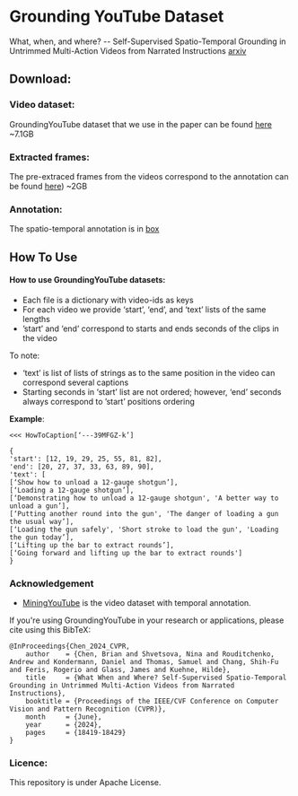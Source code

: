 
# Grounding YouTube Dataset #
What, when, and where? -- Self-Supervised Spatio-Temporal Grounding in Untrimmed Multi-Action Videos from Narrated Instructions
[arxiv](https://arxiv.org/abs/2303.16990)


## Download:  

### Video dataset:  
 GroundingYouTube dataset that we use in the paper can be found [here](https://docs.google.com/uc?export=download&id=1wmJvkvqZoqsD8rvFVZ3KLV2vV9WXv89R) ~7.1GB
 
### Extracted frames:  
 The pre-extraced frames from the videos correspond to the annotation can be found [here](https://drive.google.com/file/d/1THpcXddk4SmNfTqeMujV7MxGIWeydO4H/view?usp=sharing)) ~2GB   

### Annotation:  
 The spatio-temporal annotation is in [box](annotations/box_anno.json) 
  
 
## How To Use  

#### How to use GroundingYouTube datasets:  
* Each file is a dictionary with video-ids as keys 
* For each video we provide ‘start’, ‘end’, and ‘text’ lists of the same lengths  
* ’start’ and ‘end’ correspond to starts and ends seconds of the clips in the video

  
To note: 
- ‘text’ is list of lists of strings as to the same position in the video can correspond several captions
- Starting seconds in ‘start’ list are not ordered; however, ‘end’ seconds always correspond  to ’start’ positions ordering


**Example**:   

```
<<< HowToCaption[‘---39MFGZ-k’]   

{
'start': [12, 19, 29, 25, 55, 81, 82], 
'end': [20, 27, 37, 33, 63, 89, 90], 
'text': [
[‘Show how to unload a 12-gauge shotgun’], 
[‘Loading a 12-gauge shotgun’], 
[‘Demonstrating how to unload a 12-gauge shotgun', 'A better way to unload a gun’], 
[‘Putting another round into the gun', 'The danger of loading a gun the usual way’], 
[‘Loading the gun safely', 'Short stroke to load the gun', 'Loading the gun today’], 
[‘Lifting up the bar to extract rounds’], 
[‘Going forward and lifting up the bar to extract rounds'] 
}
```


### Acknowledgement
* [MiningYouTube](https://github.com/hildekuehne/Mining_YouTube_dataset/tree/master) is the video dataset with temporal annotation.


If you're using GroundingYouTube in your research or applications, please cite using this BibTeX:

```
@InProceedings{Chen_2024_CVPR,
    author    = {Chen, Brian and Shvetsova, Nina and Rouditchenko, Andrew and Kondermann, Daniel and Thomas, Samuel and Chang, Shih-Fu and Feris, Rogerio and Glass, James and Kuehne, Hilde},
    title     = {What When and Where? Self-Supervised Spatio-Temporal Grounding in Untrimmed Multi-Action Videos from Narrated Instructions},
    booktitle = {Proceedings of the IEEE/CVF Conference on Computer Vision and Pattern Recognition (CVPR)},
    month     = {June},
    year      = {2024},
    pages     = {18419-18429}
}
```


### Licence: 
 
This repository is under Apache License. 


